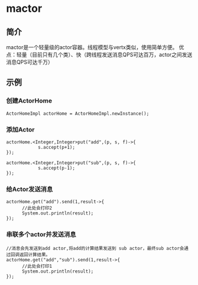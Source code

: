 # mactor
## 简介
mactor是一个轻量级的actor容器。线程模型与vertx类似，使用简单方便。
优点：轻量（目前只有几个类）、快（跨线程发送消息QPS可达百万，actor之间发送消息QPS可达千万）
## 示例
### 创建ActorHome
```
ActorHomeImpl actorHome = ActorHomeImpl.newInstance();
```
### 添加Actor
```
actorHome.<Integer,Integer>put("add",(p, s, f)->{
            s.accept(p+1);
});

actorHome.<Integer,Integer>put("sub",(p, s, f)->{
            s.accept(p-1);
});
```
### 给Actor发送消息
```
actorHome.get("add").send(1,result->{
      //此处会打印2
      System.out.println(result);      
});
```
### 串联多个actor并发送消息
```
//消息会先发送到add actor,将add的计算结果发送到 sub actor，最终sub actor会通过回调返回计算结果。
actorHome.get("add","sub").send(1,result->{
      //此处会打印1
      System.out.println(result);      
});

```






